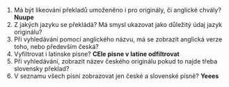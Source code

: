 1. Má být likeování překladů umoženěno i pro originály, či anglické chvály? **Nuupe**
2. Z jakých jazyku se překládá? Má smysl ukazovat jako důležitý údaj jazyk originálu?
3. Při vyhledávání pomocí anglického názvu, má se zobrazit anglická verze toho, nebo především česká?
4. Vyfiltrovat i latinske pisne? **CEle pisne v latine odfiltrovat**
5. Při vyhledávání, zobrazit název českého originálu pokud to najde třeba slovensky překlad?
6. V seznamu všech písní zobrazovat jen české a slovenské písně? **Yeees**
